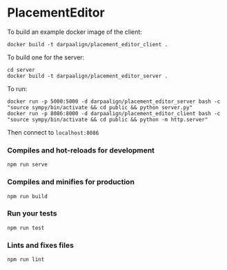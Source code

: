 # PlacementEditor

To build an example docker image of the client:
```
docker build -t darpaalign/placement_editor_client .
```

To build one for the server:
```
cd server
docker build -t darpaalign/placement_editor_server .
```

To run:
```
docker run -p 5000:5000 -d darpaalign/placement_editor_server bash -c "source sympy/bin/activate && cd public && python server.py"
docker run -p 8086:8000 -d darpaalign/placement_editor_client bash -c "source sympy/bin/activate && cd public && python -m http.server"
```
Then connect to `localhost:8086`


### Compiles and hot-reloads for development
```
npm run serve
```

### Compiles and minifies for production
```
npm run build
```

### Run your tests
```
npm run test
```

### Lints and fixes files
```
npm run lint
```
